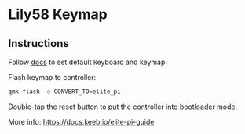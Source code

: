# Lily58 Keymap

## Instructions

Follow [docs](https://docs.qmk.fm/#/newbs_building_firmware?id=configure-your-build-environment-defaults-optional) to set default keyboard and keymap.

Flash keymap to controller:

```bash
qmk flash -e CONVERT_TO=elite_pi
```

Double-tap the reset button to put the controller into bootloader mode.

More info:
https://docs.keeb.io/elite-pi-guide
